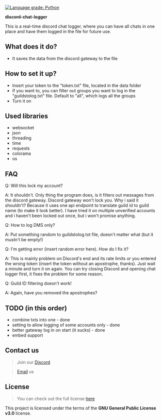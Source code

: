 [![Language grade: Python](https://img.shields.io/lgtm/grade/python/g/Crystallek/discord-chat-logger.svg?logo=lgtm&logoWidth=18)](https://lgtm.com/projects/g/Crystallek/discord-chat-logger/context:python)

**discord-chat-logger**

This is a real-time discord chat logger, where you can have all chats in one place and have them logged in the file for future use.

## What does it do?
  - It saves the data from the discord gateway to the file

## How to set it up?
  - Insert your token to the "token.txt" file, located in the data folder
  - If you want to, you can filter out groups you want to log in the "guildstolog.txt" file. Default to "all", which logs all the groups
  - Turn it on
  
## Used libraries
  - websocket
  - json
  - threading
  - time
  - requests
  - colorama
  - os

## FAQ
 Q: Will this lock my account?
 
 A: It shouldn't. Only thing the program does, is it filters out messages from the discord gateway. Discord gateway won't lock you. Why i said it shouldn't? Because it uses one api endpoint to translate guild id to guild name (to make it look better). I have tried it on multiple unverified accounts and i haven't been locked out once, but i won't promise anything.
 
 Q: How to log DMS only?
 
 A: Put something random to guildstolog.txt file, doesn't matter what (but it mustn't be empty!)
 
 Q: I'm getting error (insert random error here). How do I fix it?
  
 A: This is mainly problem on Discord's end and its rate limits or you entered the wrong token (insert the token without an apostrophe, thanks). Just wait a minute and turn it on again. You can try closing Discord and opening chat logger first, it fixes the problem for some reason.
  
 Q: Guild ID filtering doesn't work!
  
 A: Again, have you removed the apostrophes?
 </h6>

## TODO (in this order)
  - combine txts into one - done
  - setting to allow logging of some accounts only - done
  - better gateway log in on start (it sucks) - done
   - embed support
  
  
  


 ## Contact us
> Join our [Discord](https://aimforum.ml/freesploitdis.html)
 
> [Email](mailto:support@aimforum.ml) us

## License

>You can check out the full license [here](https://github.com/AimSploit/discord-raid-tool/blob/main/LICENSE)

This project is licensed under the terms of the **GNU General Public License v3.0** license.
